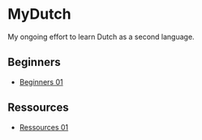 # MyDutch
My ongoing effort to learn Dutch as a second language.


## Beginners
* [Beginners 01](Beginners/Beginners_01.md)

## Ressources
* [Ressources 01](Ressources/Ressources_01.md)

